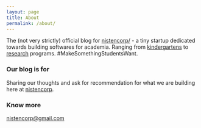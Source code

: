 ```yaml
---
layout: page
title: About
permalink: /about/
---
```


The (not very strictly) official blog for [nistencorp/](http://nistencorp.com/) - a tiny startup dedicated towards building softwares for academia. Ranging from [kindergartens](https://en.wikipedia.org/wiki/Kindergarten) to [research](https://en.wikipedia.org/wiki/Doctor_of_Philosophy) programs. #MakeSomethingStudentsWant.

### Our blog is for

Sharing our thoughts and ask for recommendation for what we are building here at [nistencorp](http://nistencorp.com/).

### Know more

[nistencorp@gmail.com](mailto:nistencorp@gmail.com)
